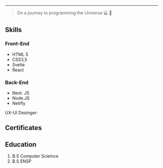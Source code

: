 
  ---
> On a journey to programming the Universe :computer: :rocket:


## Skills


### Front-End

- HTML 5
- CSS3,5
- Svelte
- React

### Back-End

- Next. JS
- Node.JS
- Netifly

UX-UI Desinger:




## Certificates


## Education
1. B.S Computer Scieince
2. B.S ENSP


